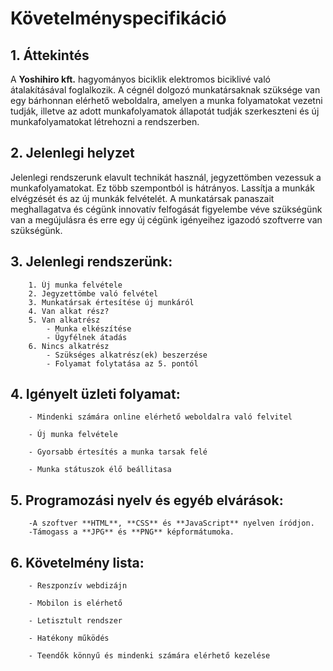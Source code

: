 # Követelményspecifikáció

## 1. Áttekintés
 A **Yoshihiro kft.** hagyományos biciklik elektromos biciklivé való átalakításával foglalkozik. A cégnél dolgozó munkatársaknak szüksége van egy bárhonnan elérhető weboldalra, amelyen a munka folyamatokat vezetni tudják, illetve az adott munkafolyamatok állapotát tudják szerkeszteni és új munkafolyamatokat létrehozni a rendszerben.

## 2. Jelenlegi helyzet
 Jelenlegi rendszerunk elavult technikát használ, jegyzettömben vezessuk a munkafolyamatokat. Ez több szempontból is hátrányos. Lassítja a munkák elvégzését és az új munkák felvételét. A munkatársak panaszait meghallagatva és cégünk innovatív felfogását figyelembe véve szükségünk van a megújulásra és erre egy új cégünk igényeihez igazodó szoftverre van szükségünk.

## 3. Jelenlegi rendszerünk:

		1. Új munka felvétele 
		2. Jegyzettömbe való felvétel 
		3. Munkatársak értesítése új munkáról 
		4. Van alkat rész? 
		5. Van alkatrész
			- Munka elkészítése
			- Ügyfélnek átadás
		6. Nincs alkatrész 
			- Szükséges alkatrész(ek) beszerzése
			- Folyamat folytatása az 5. pontól 

## 4. Igényelt üzleti folyamat:

		- Mindenki számára online elérhető weboldalra való felvitel

		- Új munka felvétele

		- Gyorsabb értesítés a munka tarsak felé

		- Munka státuszok élő beállitasa
	

## 5. Programozási nyelv és egyéb elvárások:
		
		-A szoftver **HTML**, **CSS** és **JavaScript** nyelven íródjon.
		-Támogass a **JPG** és **PNG** képformátumoka.
		
## 6. Követelmény lista:
	
		- Reszponzív webdizájn

		- Mobilon is elérhető

		- Letisztult rendszer

		- Hatékony működés

		- Teendők könnyű és mindenki számára elérhető kezelése
